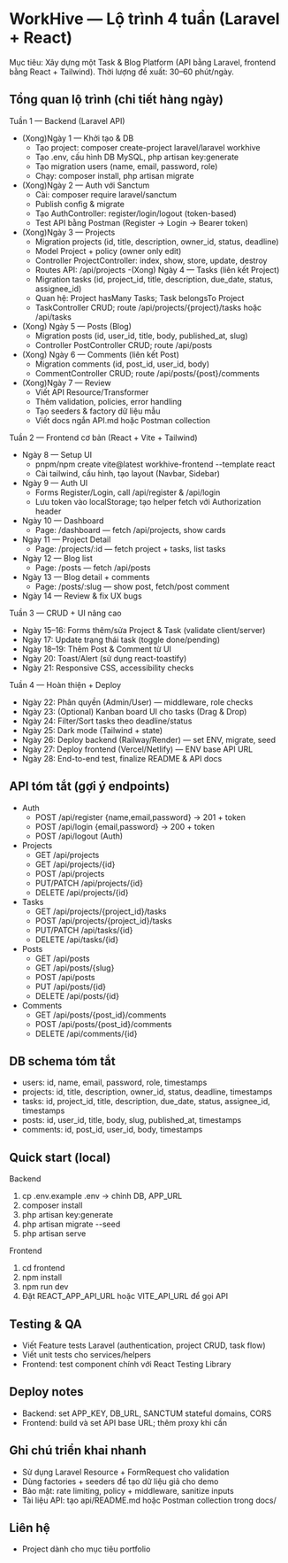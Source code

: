 # WorkHive — Lộ trình 4 tuần (Laravel + React)

Mục tiêu: Xây dựng một Task & Blog Platform (API bằng Laravel, frontend bằng React + Tailwind). Thời lượng đề xuất: 30–60 phút/ngày.

## Tổng quan lộ trình (chi tiết hàng ngày)

Tuần 1 — Backend (Laravel API)

- (Xong)Ngày 1 — Khởi tạo & DB
  - Tạo project: composer create-project laravel/laravel workhive
  - Tạo .env, cấu hình DB MySQL, php artisan key:generate
  - Tạo migration users (name, email, password, role)
  - Chạy: composer install, php artisan migrate
- (Xong)Ngày 2 — Auth với Sanctum
  - Cài: composer require laravel/sanctum
  - Publish config & migrate
  - Tạo AuthController: register/login/logout (token-based)
  - Test API bằng Postman (Register → Login → Bearer token)
- (Xong)Ngày 3 — Projects
  - Migration projects (id, title, description, owner_id, status, deadline)
  - Model Project + policy (owner only edit)
  - Controller ProjectController: index, show, store, update, destroy
  - Routes API: /api/projects
    -(Xong) Ngày 4 — Tasks (liên kết Project)
  - Migration tasks (id, project_id, title, description, due_date, status, assignee_id)
  - Quan hệ: Project hasMany Tasks; Task belongsTo Project
  - TaskController CRUD; route /api/projects/{project}/tasks hoặc /api/tasks
- (Xong) Ngày 5 — Posts (Blog)
  - Migration posts (id, user_id, title, body, published_at, slug)
  - Controller PostController CRUD; route /api/posts
- (Xong) Ngày 6 — Comments (liên kết Post)
  - Migration comments (id, post_id, user_id, body)
  - CommentController CRUD; route /api/posts/{post}/comments
- (Xong)Ngày 7 — Review
  - Viết API Resource/Transformer
  - Thêm validation, policies, error handling
  - Tạo seeders & factory dữ liệu mẫu
  - Viết docs ngắn API.md hoặc Postman collection

Tuần 2 — Frontend cơ bản (React + Vite + Tailwind)

- Ngày 8 — Setup UI
  - pnpm/npm create vite@latest workhive-frontend --template react
  - Cài tailwind, cấu hình, tạo layout (Navbar, Sidebar)
- Ngày 9 — Auth UI
  - Forms Register/Login, call /api/register & /api/login
  - Lưu token vào localStorage; tạo helper fetch với Authorization header
- Ngày 10 — Dashboard
  - Page: /dashboard — fetch /api/projects, show cards
- Ngày 11 — Project Detail
  - Page: /projects/:id — fetch project + tasks, list tasks
- Ngày 12 — Blog list
  - Page: /posts — fetch /api/posts
- Ngày 13 — Blog detail + comments
  - Page: /posts/:slug — show post, fetch/post comment
- Ngày 14 — Review & fix UX bugs

Tuần 3 — CRUD + UI nâng cao

- Ngày 15–16: Forms thêm/sửa Project & Task (validate client/server)
- Ngày 17: Update trạng thái task (toggle done/pending)
- Ngày 18–19: Thêm Post & Comment từ UI
- Ngày 20: Toast/Alert (sử dụng react-toastify)
- Ngày 21: Responsive CSS, accessibility checks

Tuần 4 — Hoàn thiện + Deploy

- Ngày 22: Phân quyền (Admin/User) — middleware, role checks
- Ngày 23: (Optional) Kanban board UI cho tasks (Drag & Drop)
- Ngày 24: Filter/Sort tasks theo deadline/status
- Ngày 25: Dark mode (Tailwind + state)
- Ngày 26: Deploy backend (Railway/Render) — set ENV, migrate, seed
- Ngày 27: Deploy frontend (Vercel/Netlify) — ENV base API URL
- Ngày 28: End-to-end test, finalize README & API docs

## API tóm tắt (gợi ý endpoints)

- Auth
  - POST /api/register {name,email,password} → 201 + token
  - POST /api/login {email,password} → 200 + token
  - POST /api/logout (Auth)
- Projects
  - GET /api/projects
  - GET /api/projects/{id}
  - POST /api/projects
  - PUT/PATCH /api/projects/{id}
  - DELETE /api/projects/{id}
- Tasks
  - GET /api/projects/{project_id}/tasks
  - POST /api/projects/{project_id}/tasks
  - PUT/PATCH /api/tasks/{id}
  - DELETE /api/tasks/{id}
- Posts
  - GET /api/posts
  - GET /api/posts/{slug}
  - POST /api/posts
  - PUT /api/posts/{id}
  - DELETE /api/posts/{id}
- Comments
  - GET /api/posts/{post_id}/comments
  - POST /api/posts/{post_id}/comments
  - DELETE /api/comments/{id}

## DB schema tóm tắt

- users: id, name, email, password, role, timestamps
- projects: id, title, description, owner_id, status, deadline, timestamps
- tasks: id, project_id, title, description, due_date, status, assignee_id, timestamps
- posts: id, user_id, title, body, slug, published_at, timestamps
- comments: id, post_id, user_id, body, timestamps

## Quick start (local)

Backend

1. cp .env.example .env -> chỉnh DB, APP_URL
2. composer install
3. php artisan key:generate
4. php artisan migrate --seed
5. php artisan serve

Frontend

1. cd frontend
2. npm install
3. npm run dev
4. Đặt REACT_APP_API_URL hoặc VITE_API_URL để gọi API

## Testing & QA

- Viết Feature tests Laravel (authentication, project CRUD, task flow)
- Viết unit tests cho services/helpers
- Frontend: test component chính với React Testing Library

## Deploy notes

- Backend: set APP_KEY, DB_URL, SANCTUM stateful domains, CORS
- Frontend: build và set API base URL; thêm proxy khi cần

## Ghi chú triển khai nhanh

- Sử dụng Laravel Resource + FormRequest cho validation
- Dùng factories + seeders để tạo dữ liệu giả cho demo
- Bảo mật: rate limiting, policy + middleware, sanitize inputs
- Tài liệu API: tạo api/README.md hoặc Postman collection trong docs/

## Liên hệ

- Project dành cho mục tiêu portfolio
